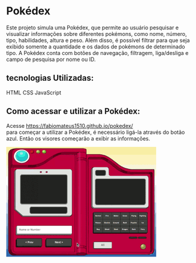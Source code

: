 # Pokédex

Este projeto simula uma Pokédex, que permite ao usuário pesquisar e visualizar informações sobre diferentes pokémons, como nome, número, tipo, habilidades, altura e peso. Além disso, é possível filtrar para que seja exibido somente a quantidade e os dados de pokémons de determinado tipo.
A Pokédex conta com botões de navegação, filtragem, liga/desliga e campo de pesquisa por nome ou ID.

## tecnologias Utilizadas:

HTML
CSS
JavaScript

## Como acessar e utilizar a Pokédex:

Acesse https://fabiomateus1510.github.io/pokedex/ <br/>
para começar a utilizar a Pokédex, é necessário ligá-la através do botão azul. Então os visores começarão a exibir as informações.

<img src="img/exemplo.gif">
